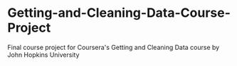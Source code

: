# Getting-and-Cleaning-Data-Course-Project
Final course project for Coursera's Getting and Cleaning Data course by John Hopkins University
